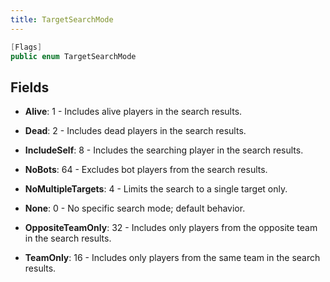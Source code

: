 ```yaml
---
title: TargetSearchMode
---
```


```csharp
[Flags]
public enum TargetSearchMode
```

## Fields

- **Alive**: 1 - Includes alive players in the search results.


- **Dead**: 2 - Includes dead players in the search results.


- **IncludeSelf**: 8 - Includes the searching player in the search results.


- **NoBots**: 64 - Excludes bot players from the search results.


- **NoMultipleTargets**: 4 - Limits the search to a single target only.


- **None**: 0 - No specific search mode; default behavior.


- **OppositeTeamOnly**: 32 - Includes only players from the opposite team in the search results.


- **TeamOnly**: 16 - Includes only players from the same team in the search results.



